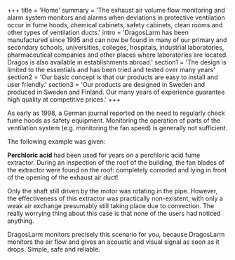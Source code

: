 +++
title = 'Home'
summary = 'The exhaust air volume flow monitoring and alarm system monitors and alarms when deviations in protective ventilation occur in fume hoods, chemical cabinets, safety cabinets, clean rooms and other types of ventilation ducts.'
intro = 'DragosLarm has been manufactured since 1995 and can now be found in many of our primary and secondary schools, universities, colleges, hospitals, industrial laboratories, pharmaceutical companies and other places where laboratories are located. Dragos is also available in establishments abroad.'
section1 = 'The design is limited to the essentials and has been tried and tested over many years'
section2 = 'Our basic concept is that our products are easy to install and user friendly.'
section3 = 'Our products are designed in Sweden and produced in Sweden and Finland. Our many years of experience guarantee high quality at competitive prices.'
+++

As early as 1998, a German journal reported on the need to regularly check fume hoods as safety equipment. Monitoring the operation of parts of the ventilation system (e.g. monitoring the fan speed) is generally not sufficient.

The following example was given:

**Perchloric acid** had been used for years on a perchloric acid fume extractor. During an inspection of the roof of the building, the fan blades of the extractor were found on the roof: completely corroded and lying in front of the opening of the exhaust air duct!

Only the shaft still driven by the motor was rotating in the pipe. However, the effectiveness of this extractor was practically non-existent, with only a weak air exchange presumably still taking place due to convection. The really worrying thing about this case is that none of the users had noticed anything.

DragosLarm monitors precisely this scenario for you, because DragosLarm monitors the air flow and gives an acoustic and visual signal as soon as it drops. Simple, safe and reliable.
